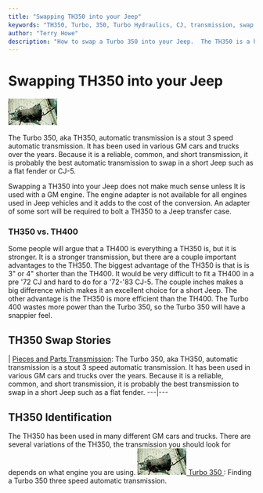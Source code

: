 ```yaml
---
title: "Swapping TH350 into your Jeep"
keywords: "TH350, Turbo, 350, Turbo Hydraulics, CJ, transmission, swap, automatic"
author: "Terry Howe"
description: "How to swap a Turbo 350 into your Jeep.  The TH350 is a heavy duty, three speed automatic transmission."
---
```

# Swapping TH350 into your Jeep

[![Turbo 350 Chevy tail shaft](../../img/transmission/upgrades/th350/th3503_.jpg)](../../img/transmission/upgrades/th350/th3503.jpg)

The Turbo 350, aka TH350, automatic transmission is a stout 3 speed automatic transmission. It has been used in various GM cars and trucks over the years. Because it is a reliable, common, and short transmission, it is probably the best automatic transmission to swap in a short Jeep such as a flat fender or CJ-5.

Swapping a TH350 into your Jeep does not make much sense unless It is used with a GM engine. The engine adapter is not available for all engines used in Jeep vehicles and it adds to the cost of the conversion. An adapter of some sort will be required to bolt a TH350 to a Jeep transfer case.

### TH350 vs. TH400

Some people will argue that a TH400 is everything a TH350 is, but it is stronger. It is a stronger transmission, but there are a couple important advantages to the TH350. The biggest advantage of the TH350 is that is is 3" or 4" shorter than the TH400. It would be very difficult to fit a TH400 in a pre '72 CJ and hard to do for a '72-'83 CJ-5. The couple inches makes a big difference which makes it an excellent choice for a short Jeep. The other advantage is the TH350 is more efficient than the TH400. The Turbo 400 wastes more power than the Turbo 350, so the Turbo 350 will have a snappier feel.

## TH350 Swap Stories

|  [Pieces and Parts Transmission](https://www.4x4wire.com/jeep/projects/pieces/transmission/factory/): The Turbo 350, aka TH350, automatic transmission is a stout 3 speed automatic transmission. It has been used in various GM cars and trucks over the years. Because it is a reliable, common, and short transmission, it is probably the best transmission to swap in a short Jeep such as a flat fender.
---|---

## TH350 Identification

The TH350 has been used in many different GM cars and trucks. There are several variations of the TH350, the transmission you should look for depends on what engine you are using.
![Turbo 350 Chevy tail shaft](../../img/transmission/upgrades/th350/th3503_.jpg)[ Turbo 350 ](gm/gmth350id.md): Finding a Turbo 350 three speed automatic transmission.